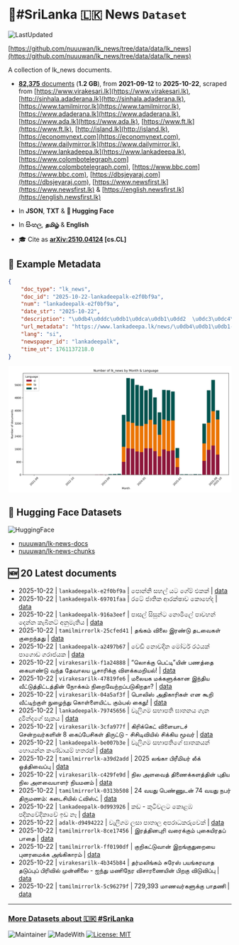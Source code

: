 # 📄#SriLanka 🇱🇰 News `Dataset`

![LastUpdated](https://img.shields.io/badge/last_updated-2025--10--22_18:56:56-green)

[https://github.com/nuuuwan/lk_news/tree/data/data/lk_news](https://github.com/nuuuwan/lk_news/tree/data/data/lk_news)

A collection of lk_news documents.

- [**82,375** documents](https://github.com/nuuuwan/lk_news/tree/data/data/lk_news) (**1.2 GB**), from **2021-09-12** to **2025-10-22**, scraped from [https://www.virakesari.lk](https://www.virakesari.lk), [http://sinhala.adaderana.lk](http://sinhala.adaderana.lk), [https://www.tamilmirror.lk](https://www.tamilmirror.lk), [https://www.adaderana.lk](https://www.adaderana.lk), [https://www.ada.lk](https://www.ada.lk), [https://www.ft.lk](https://www.ft.lk), [http://island.lk](http://island.lk), [https://economynext.com](https://economynext.com), [https://www.dailymirror.lk](https://www.dailymirror.lk), [https://www.lankadeepa.lk](https://www.lankadeepa.lk), [https://www.colombotelegraph.com](https://www.colombotelegraph.com), [https://www.bbc.com](https://www.bbc.com), [https://dbsjeyaraj.com](https://dbsjeyaraj.com), [https://www.newsfirst.lk](https://www.newsfirst.lk) & [https://english.newsfirst.lk](https://english.newsfirst.lk)

- In **JSON**, **TXT** & **🤗 Hugging Face**

- In **සිංහල**, **தமிழ்** & **English**

- 🎓 Cite as **[arXiv:2510.04124](https://arxiv.org/abs/2510.04124) [cs.CL]**

## 📝 Example Metadata

```json
{
    "doc_type": "lk_news",
    "doc_id": "2025-10-22-lankadeepalk-e2f0bf9a",
    "num": "lankadeepalk-e2f0bf9a",
    "date_str": "2025-10-22",
    "description": "\u0db4\u0ddc\u0db1\u0dca\u0db1\u0dd2  \u0dc3\u0dc4\u0dbd\u0dca \u0dba\u0da7 \u0d9c\u0dda\u0db8\u0dca \u0d91\u0d9a\u0d9a\u0dca",
    "url_metadata": "https://www.lankadeepa.lk/news/\u0db4\u0db1\u0db1-\u0dc3\u0dc4\u0dbd-\u0dba\u0da7-\u0d9c\u0db8-\u0d91\u0d9a\u0d9a/101-681864",
    "lang": "si",
    "newspaper_id": "lankadeepalk",
    "time_ut": 1761137218.0
}
```

![Chart](https://raw.githubusercontent.com/nuuuwan/lk_news/refs/heads/data/data/lk_news/docs_by_month_and_lang.png)

## 🤗 Hugging Face Datasets

![HuggingFace](https://img.shields.io/badge/-HuggingFace-FDEE21?style=for-the-badge&logo=HuggingFace)

- [nuuuwan/lk-news-docs](https://huggingface.co/datasets/nuuuwan/lk-news-docs)
- [nuuuwan/lk-news-chunks](https://huggingface.co/datasets/nuuuwan/lk-news-chunks)

## 🆕 20 Latest documents

- 2025-10-22 | `lankadeepalk-e2f0bf9a` | පොන්නි  සහල් යට ගේම් එකක් | [data](https://github.com/nuuuwan/lk_news/tree/data/data/lk_news/2020s/2025/2025-10-22-lankadeepalk-e2f0bf9a)
- 2025-10-22 | `lankadeepalk-69701faa` | රටේ ජාතික ආරක්ෂාව කොහේද | [data](https://github.com/nuuuwan/lk_news/tree/data/data/lk_news/2020s/2025/2025-10-22-lankadeepalk-69701faa)
- 2025-10-22 | `lankadeepalk-916a3eef` | පාසල් සිසුන්ට නොමිලේ පාවහන් දෙන්න කැබිනට් අනුමැතිය | [data](https://github.com/nuuuwan/lk_news/tree/data/data/lk_news/2020s/2025/2025-10-22-lankadeepalk-916a3eef)
- 2025-10-22 | `tamilmirrorlk-25cfed41` | தங்கம் விலை இரண்டு தடவைகள் குறைந்தது | [data](https://github.com/nuuuwan/lk_news/tree/data/data/lk_news/2020s/2025/2025-10-22-tamilmirrorlk-25cfed41)
- 2025-10-22 | `lankadeepalk-a2497b67` | වෙඩි නොවදින මෝටර් රථයක් පාගොඩ ගරාජයක | [data](https://github.com/nuuuwan/lk_news/tree/data/data/lk_news/2020s/2025/2025-10-22-lankadeepalk-a2497b67)
- 2025-10-22 | `virakesarilk-f1a24888` | “லொக்கு பெட்டி”யின் பணத்தை கையாண்டு வந்த தேவாலய பூசாரிக்கு விளக்கமறியல்! | [data](https://github.com/nuuuwan/lk_news/tree/data/data/lk_news/2020s/2025/2025-10-22-virakesarilk-f1a24888)
- 2025-10-22 | `virakesarilk-47819fe6` | மலையக மக்களுக்கான இந்திய வீட்டுத்திட்டத்தின் நோக்கம் நிறைவேற்றப்படுகிறதா? | [data](https://github.com/nuuuwan/lk_news/tree/data/data/lk_news/2020s/2025/2025-10-22-virakesarilk-47819fe6)
- 2025-10-22 | `virakesarilk-04a5af3f` | பொலிஸ் அதிகாரிகள் என கூறி வீட்டிற்குள் நுழைந்து கொள்ளையிட்ட கும்பல் கைது! | [data](https://github.com/nuuuwan/lk_news/tree/data/data/lk_news/2020s/2025/2025-10-22-virakesarilk-04a5af3f)
- 2025-10-22 | `lankadeepalk-79745656` | වැලිගම සභාපති ඝාතනය ගැන දුමින්දගේ සැකය | [data](https://github.com/nuuuwan/lk_news/tree/data/data/lk_news/2020s/2025/2025-10-22-lankadeepalk-79745656)
- 2025-10-22 | `virakesarilk-3cfa977f` | கிரிக்கெட் விளையாடச் சென்றவர்களின் 8 கைப்பேசிகள் திருட்டு - சிசிடிவியில் சிக்கிய மூவர் | [data](https://github.com/nuuuwan/lk_news/tree/data/data/lk_news/2020s/2025/2025-10-22-virakesarilk-3cfa977f)
- 2025-10-22 | `lankadeepalk-be007b3e` | වැලිගම සභාපතිගේ ඝාතකයන් හොයන්න කණ්ඩායම් හතරක් | [data](https://github.com/nuuuwan/lk_news/tree/data/data/lk_news/2020s/2025/2025-10-22-lankadeepalk-be007b3e)
- 2025-10-22 | `tamilmirrorlk-a39d2add` | 2025 லங்கா பிரீமியர் லீக் ஒத்திவைப்பு | [data](https://github.com/nuuuwan/lk_news/tree/data/data/lk_news/2020s/2025/2025-10-22-tamilmirrorlk-a39d2add)
- 2025-10-22 | `virakesarilk-c429fe9d` | நில அளவைத் திணைக்களத்தின் புதிய நில அளவையாளர் நியமனம் | [data](https://github.com/nuuuwan/lk_news/tree/data/data/lk_news/2020s/2025/2025-10-22-virakesarilk-c429fe9d)
- 2025-10-22 | `tamilmirrorlk-0313b508` | 24 வயது பெண்ணுடன் 74 வயது நபர் திருமணம்: கடைசியில் ட்விஸ்ட் | [data](https://github.com/nuuuwan/lk_news/tree/data/data/lk_news/2020s/2025/2025-10-22-tamilmirrorlk-0313b508)
- 2025-10-22 | `lankadeepalk-0d993926` | කඩ - කුටිවලට කොළඹ පදිකවේදිකාවේ ඉඩ නෑ | [data](https://github.com/nuuuwan/lk_news/tree/data/data/lk_news/2020s/2025/2025-10-22-lankadeepalk-0d993926)
- 2025-10-22 | `adalk-d9494222` | වැලිගම ලසා පාතාල අපරාධකරුවෙක් | [data](https://github.com/nuuuwan/lk_news/tree/data/data/lk_news/2020s/2025/2025-10-22-adalk-d9494222)
- 2025-10-22 | `tamilmirrorlk-8ce17456` | இரத்தினபுரி வரைக்கும் புகையிரதப் பாதை | [data](https://github.com/nuuuwan/lk_news/tree/data/data/lk_news/2020s/2025/2025-10-22-tamilmirrorlk-8ce17456)
- 2025-10-22 | `tamilmirrorlk-ff0190df` | குறிகட்டுவான் இறங்குதுறையை புனரமைக்க அங்கிகாரம் | [data](https://github.com/nuuuwan/lk_news/tree/data/data/lk_news/2020s/2025/2025-10-22-tamilmirrorlk-ff0190df)
- 2025-10-22 | `virakesarilk-4b345b84` | தர்மலிங்கம் சுரேஸ் பயங்கரவாத தடுப்புப் பிரிவில் முன்னிலை - ஐந்து மணிநேர விசாரணையின் பிறகு விடுவிப்பு | [data](https://github.com/nuuuwan/lk_news/tree/data/data/lk_news/2020s/2025/2025-10-22-virakesarilk-4b345b84)
- 2025-10-22 | `tamilmirrorlk-5c96279f` | 729,393 மாணவர்களுக்கு  பாதணி | [data](https://github.com/nuuuwan/lk_news/tree/data/data/lk_news/2020s/2025/2025-10-22-tamilmirrorlk-5c96279f)

---

### [More Datasets about 🇱🇰 #SriLanka](https://github.com/nuuuwan/lk_datasets)

![Maintainer](https://img.shields.io/badge/maintainer-nuuuwan-red)
![MadeWith](https://img.shields.io/badge/made_with-python-blue)
[![License: MIT](https://img.shields.io/badge/License-MIT-yellow.svg)](https://opensource.org/licenses/MIT)
